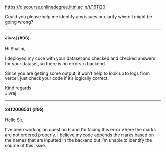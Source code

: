 https://discourse.onlinedegree.iitm.ac.in/t/161120

Could you please help me identify any issues or clarify where I might be going wrong?</p><hr>

<h4>Jivraj (#96)</h4>
<p>Hi Shalini,</p>
<p>I deployed my code with your dataset and checked and checked answers for your dataset, so there is no errors in backend.</p>
<p>Since you are getting some output, it won’t help to look up to logs from vercel,  just check your code if it’s logically correct.</p>
<p>Kind regards<br/>
Jivraj</p><hr>

<h4>24f2006531 (#95)</h4>
<p>Hello Sir,</p>
<p>I’ve been working on question 6 and I’m facing this error where the marks are not ordered properly. I believe my code appends the marks based on the names that are inputted in the backend but I’m unable to identify the source of this issue.